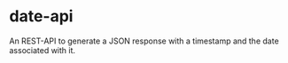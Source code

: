 # date-api
An REST-API to generate a JSON response with a timestamp and the date associated with it.
